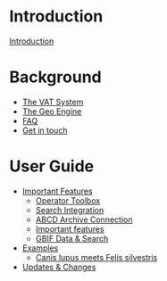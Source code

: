 # Introduction

[Introduction](README.md)

# Background

- [The VAT System]()
- [The Geo Engine]()
- [FAQ]()
- [Get in touch](./get-in-touch.md)

# User Guide

- [Important Features]()
  - [Operator Toolbox]()
  - [Search Integration]()
  - [ABCD Archive Connection]()
  - [Important features]()
  - [GBIF Data & Search]()
- [Examples](./examples/README.md)
  - [Canis lupus meets Felis silvestris](./examples/Canis_lupus_meets_Felis_silvestris.ipynb)
- [Updates & Changes]()
